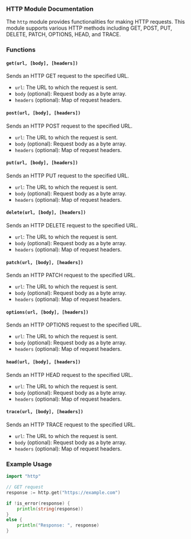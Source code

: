 ### HTTP Module Documentation

The `http` module provides functionalities for making HTTP requests. This module supports various HTTP methods including GET, POST, PUT, DELETE, PATCH, OPTIONS, HEAD, and TRACE.

### Functions

#### `get(url, [body], [headers])`

Sends an HTTP GET request to the specified URL.

- `url`: The URL to which the request is sent.
- `body` (optional): Request body as a byte array.
- `headers` (optional): Map of request headers.

#### `post(url, [body], [headers])`

Sends an HTTP POST request to the specified URL.

- `url`: The URL to which the request is sent.
- `body` (optional): Request body as a byte array.
- `headers` (optional): Map of request headers.

#### `put(url, [body], [headers])`

Sends an HTTP PUT request to the specified URL.

- `url`: The URL to which the request is sent.
- `body` (optional): Request body as a byte array.
- `headers` (optional): Map of request headers.

#### `delete(url, [body], [headers])`

Sends an HTTP DELETE request to the specified URL.

- `url`: The URL to which the request is sent.
- `body` (optional): Request body as a byte array.
- `headers` (optional): Map of request headers.

#### `patch(url, [body], [headers])`

Sends an HTTP PATCH request to the specified URL.

- `url`: The URL to which the request is sent.
- `body` (optional): Request body as a byte array.
- `headers` (optional): Map of request headers.

#### `options(url, [body], [headers])`

Sends an HTTP OPTIONS request to the specified URL.

- `url`: The URL to which the request is sent.
- `body` (optional): Request body as a byte array.
- `headers` (optional): Map of request headers.

#### `head(url, [body], [headers])`

Sends an HTTP HEAD request to the specified URL.

- `url`: The URL to which the request is sent.
- `body` (optional): Request body as a byte array.
- `headers` (optional): Map of request headers.

#### `trace(url, [body], [headers])`

Sends an HTTP TRACE request to the specified URL.

- `url`: The URL to which the request is sent.
- `body` (optional): Request body as a byte array.
- `headers` (optional): Map of request headers.

### Example Usage

```go
import "http"

// GET request
response := http.get("https://example.com")

if !is_error(response) {
    println(string(response))
} 
else {
    println("Response: ", response)
}
```
